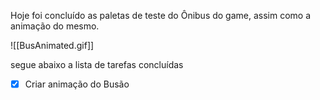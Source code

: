 
Hoje foi concluído as paletas de teste do Ônibus do game, assim como a animação do mesmo.

![[BusAnimated.gif]]

segue abaixo a lista de tarefas concluídas

- [x] Criar animação do Busão